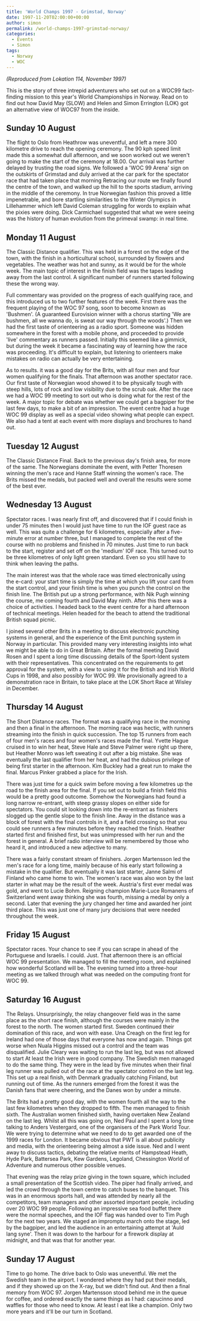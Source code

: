 ```yaml
---
title: 'World Champs 1997 - Grimstad, Norway'
date: 1997-11-20T02:00:00+00:00
author: simon
permalink: /world-champs-1997-grimstad-norway/
categories:
  - Events
  - Simon
tags:
  - Norway
  - WOC
---
```

_(Reproduced from Lokation 114, November 1997)_
  
This is the story of three intrepid adventurers who set out on a WOC99 fact-finding mission to this year's World Championships in Norway. Read on to find out how David May (SLOW) and Helen and Simon Errington (LOK) got an alternative view of WOC97 from the inside.
<!--more-->

## Sunday 10 August
The flight to Oslo from Heathrow was uneventful, and left a mere 300 kilometre drive to reach the opening ceremony. The 90 kph speed limit made this a somewhat dull afternoon, and we soon worked out we weren't going to make the start of the ceremony at 18.00. Our arrival was further delayed by trusting the road signs. We followed a 'WOC 99 Arena' sign on the outskirts of Grimstad and duly arrived at the car park for the spectator race that had taken place that morning Retracing our route we finally found the centre of the town, and walked up the hill to the sports stadium, arriving in the middle of the ceremony. In true Norwegian fashion this proved a little impenetrable, and bore startling similarities to the Winter Olympics in Lillehammer which left David Coleman struggling for words to explain what the pixies were doing. Dick Carmichael suggested that what we were seeing was the history of human evolution from the primeval swamp: in real time.

## Monday 11 August
The Classic Distance qualifier. This was held in a forest on the edge of the town, with the finish in a horticultural school, surrounded by flowers and vegetables. The weather was hot and sunny, as it would be for the whole week. The main topic of interest in the finish field was the tapes leading away from the last control. A significant number of runners started following these the wrong way.

Full commentary was provided on the progress of each qualifying race, and this introduced us to two further features of the week. First there was the frequent playing of the WOC 97 song, soon to become known as 'Bushmen'. (A guaranteed Eurovision winner with a chorus starting 'We are bushmen, all we wanna do, is sweat our way through the woods'.) Then we had the first taste of orienteering as a radio sport. Someone was hidden somewhere in the forest with a mobile phone, and proceeded to provide 'live' commentary as runners passed. Initially this seemed like a gimmick, but during the week it became a fascinating way of learning how the race was proceeding. It's difficult to explain, but listening to orienteers make mistakes on radio can actually be very entertaining.

As to results. it was a good day for the Brits, with all four men and four women qualifying for the finals. That afternoon was another spectator race. Our first taste of Norwegian wood showed it to be physically tough with steep hills, lots of rock and low visibility due to the scrub oak. After the race we had a WOC 99 meeting to sort out who is doing what for the rest of the week. A major topic for debate was whether we could get a bagpiper for the last few days, to make a bit of an impression. The event centre had a huge WOC 99 display as well as a special video showing what people can expect. We also had a tent at each event with more displays and brochures to hand out.

## Tuesday 12 August
The Classic Distance Final. Back to the previous day's finish area, for more of the same. The Norwegians dominate the event, with Petter Thoresen winning the men's race and Hanne Staff winning the women's race. The Brits missed the medals, but packed well and overall the results were some of the best ever.

## Wednesday 13 August
Spectator races. I was nearly first off, and discovered that if I could finish in under 75 minutes then I would just have time to run the IOF guest race as well. This was quite a challenge for 6 kilometres, especially after a five-minute error at number three, but I managed to complete the rest of the course with no problems and finished in 70 minutes. Just time to run back to the start, register and set off on the 'medium' IOF race. This turned out to be three kilometres of only light green standard. Even so you still have to think when leaving the paths.

The main interest was that the whole race was timed electronically using the e-card: your start time is simply the time at which you lift your card from the start control, and your finish time is when you punch the control on the finish line. The British put up a strong performance, with Nik Pugh winning the course, me coming fourth and David May ninth. After this there was a choice of activities. I headed back to the event centre for a hard afternoon of technical meetings. Helen headed for the beach to attend the traditional British squad picnic. 

I joined several other Brits in a meeting to discuss electronic punching systems in general, and the experience of the Emit punching system in Norway in particular. This provided many very interesting insights into what we might be able to do in Great Britain. After the formal meeting David Rosen and I spent a long time discussing details of the Sport-Ident system with their representatives. This concentrated on the requirements to get approval for the system, with a view to using it for the British and Irish World Cups in 1998, and also possibly for WOC 99. We provisionally agreed to a demonstration race in Britain, to take place at the LOK Short Race at Wisley in December.

## Thursday 14 August
The Short Distance races. The format was a qualifying race in the morning and then a final in the afternoon. The morning race was hectic, with runners streaming into the finish in quick succession. The top 15 runners from each of four men's races and four women's races made the final. Yvette Hague cruised in to win her heat, Steve Hale and Steve Palmer were right up there, but Heather Monro was left sweating it out after a big mistake. She was eventually the last qualifier from her heat, and had the dubious privilege of being first starter in the afternoon. Kim Buckley had a great run to make the final. Marcus Pinker grabbed a place for the Irish.

There was just time for a quick swim before moving a few kilometres up the road to the finish area for the final. If you set out to build a finish field this would be a pretty good outcome. Somehow the Norwegians had found a long narrow re-entrant, with steep grassy slopes on either side for spectators. You could sit looking down into the re-entrant as finishers slogged up the gentle slope to the finish line. Away in the distance was a block of forest with the final controls in it, and a field crossing so that you could see runners a few minutes before they reached the finish. Heather started first and finished first, but was unimpressed with her run and the forest in general. A brief radio interview will be remembered by those who heard it, and introduced a new adjective to many.

There was a fairly constant stream of finishers. Jorgen Martensson led the men's race for a long time, mainly because of his early start following a mistake in the qualifier. But eventually it was last starter, Janne Salmi of Finland who came home to win. The women's race was also won by the last starter in what may be the result of the week. Austria's first ever medal was gold, and went to Lucie Bohm. Reigning champion Marie-Luce Romanens of Switzerland went away thinking she was fourth, missing a medal by only a second. Later that evening the jury changed her time and awarded her joint third place. This was just one of many jury decisions that were needed throughout the week.

## Friday 15 August
Spectator races. Your chance to see if you can scrape in ahead of the Portuguese and Israelis. I could. Just. That afternoon there is an official WOC 99 presentation. We managed to fill the meeting room, and explained how wonderful Scotland will be. The evening turned into a three-hour meeting as we talked through what was needed on the computing front for WOC 99.

## Saturday 16 August
The Relays. Unsurprisingly, the relay changeover field was in the same place as the short race finish, although the courses were mainly in the forest to the north. The women started first. Sweden continued their domination of this race, and won with ease. Una Creagh on the first leg for Ireland had one of those days that everyone has now and again. Things got worse when Nuala Higgins missed out a control and the team was disqualified. Julie Cleary was waiting to run the last leg, but was not allowed to start At least the Irish were in good company. The Swedish men managed to do the same thing. They were in the lead by five minutes when their final leg runner was pulled out of the race at the spectator control on the last leg. This set up a real finish, with Denmark gradually catching Finland, but running out of time. As the runners emerged from the forest it was the Danish fans that were cheering, and the Danes won by under a minute.

The Brits had a pretty good day, with the women fourth all the way to the last few kilometres when they dropped to fifth. The men managed to finish sixth. The Australian women finished sixth, having overtaken New Zealand on the last leg. Whilst all this was going on, Ned Paul and I spent a long time talking to Anders Vestergard, one of the organisers of the Park World Tour. We were trying to determine what we need to do to get awarded one of the 1999 races for London. It became obvious that PWT is all about publicity and media, with the orienteering being almost a side issue. Ned and I went away to discuss tactics, debating the relative merits of Hampstead Heath, Hyde Park, Battersea Park, Kew Gardens, Legoland, Chessington World of Adventure and numerous other possible venues.

That evening was the relay prize giving in the town square, which included a small presentation of the Scottish video. The piper had finally arrived, and led the crowd through the town centre to catch buses to the banquet. This was in an enormous sports hall, and was attended by nearly all the competitors, team managers and other assorted important people, including over 20 WOC 99 people. Following an impressive sea food buffet there were the normal speeches, and the IOF flag was handed over to Tim Pugh for the next two years. We staged an impromptu march onto the stage, led by the bagpiper, and led the audience in an entertaining attempt at 'Auld lang syne'. Then it was down to the harbour for a firework display at midnight, and that was that for another year.
  
## Sunday 17 August
Time to go home. The drive back to Oslo was uneventful. We met the Swedish team in the airport. I wondered where they had put their medals, and if they showed up on the X-ray, but we didn't find out. And then a final memory from WOC 97. Jorgen Martensson stood behind me in the queue for coffee, and ordered exactly the same things as I had: capucinno and waffles for those who need to know. At least I eat like a champion. Only two more years and it'll be our turn in Scotland.